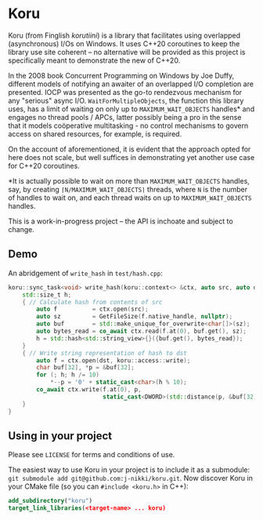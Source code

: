 ﻿# Koru
Koru (from Finglish *korutiini*) is a library that facilitates using overlapped (asynchronous) I/Os on Windows. It uses C++20 coroutines to keep the library use site coherent – no alternative will be provided as this project is specifically meant to demonstrate the new of C++20.

In the 2008 book Concurrent Programming on Windows by Joe Duffy, different models of notifying an awaiter of an overlapped I/O completion are presented. IOCP was presented as the go-to rendezvous mechanism for any "serious" async I/O. `WaitForMultipleObjects`, the function this library uses, has a limit of waiting on only up to `MAXIMUM_WAIT_OBJECTS` handles\* and engages no thread pools / APCs, latter possibly being a pro in the sense that it models coöperative multitasking - no control mechanisms to govern access on shared resources, for example, is required.

On the account of aforementioned, it is evident that the approach opted for here does not scale, but well suffices in demonstrating yet another use case for C++20 coroutines.

\*It is actually possible to wait on more than `MAXIMUM_WAIT_OBJECTS` handles, say, by creating `⌈N/MAXIMUM_WAIT_OBJECTS⌉` threads, where `N` is the number of handles to wait on, and each thread waits on up to `MAXIMUM_WAIT_OBJECTS` handles.

This is a work-in-progress project – the API is inchoate and subject to change.

## Demo

An abridgement of `write_hash` in `test/hash.cpp`:
```c++
koru::sync_task<void> write_hash(koru::context<> &ctx, auto src, auto dst) {
    std::size_t h;
    { // Calculate hash from contents of src
        auto f          = ctx.open(src);
        auto sz         = GetFileSize(f.native_handle, nullptr);
        auto buf        = std::make_unique_for_overwrite<char[]>(sz);
        auto bytes_read = co_await ctx.read(f.at(0), buf.get(), sz);
        h = std::hash<std::string_view>{}({buf.get(), bytes_read});
    }
    { // Write string representation of hash to dst
        auto f = ctx.open(dst, koru::access::write);
        char buf[32], *p = &buf[32];
        for (; h; h /= 10)
            *--p = '0' + static_cast<char>(h % 10);
        co_await ctx.write(f.at(0), p,
                           static_cast<DWORD>(std::distance(p, &buf[32])));
    }
}
```

## Using in your project

Please see `LICENSE` for terms and conditions of use.

The easiest way to use Koru in your project is to include it as a submodule: `git submodule add git@github.com:j-nikki/koru.git`. Now discover Koru in your CMake file (so you can `#include <koru.h>` in C++):
```cmake
add_subdirectory("koru")
target_link_libraries(<target-name> ... koru)
```